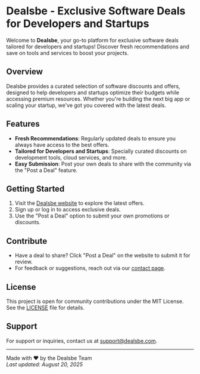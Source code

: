 # Dealsbe - Exclusive Software Deals for Developers and Startups

Welcome to **Dealsbe**, your go-to platform for exclusive software deals tailored for developers and startups! Discover fresh recommendations and save on tools and services to boost your projects.

## Overview

Dealsbe provides a curated selection of software discounts and offers, designed to help developers and startups optimize their budgets while accessing premium resources. Whether you're building the next big app or scaling your startup, we've got you covered with the latest deals.

## Features

- **Fresh Recommendations**: Regularly updated deals to ensure you always have access to the best offers.
- **Tailored for Developers and Startups**: Specially curated discounts on development tools, cloud services, and more.
- **Easy Submission**: Post your own deals to share with the community via the "Post a Deal" feature.

## Getting Started

1. Visit the [Dealsbe website](https://dealsbe.com) to explore the latest offers.
2. Sign up or log in to access exclusive deals.
3. Use the "Post a Deal" option to submit your own promotions or discounts.

## Contribute

- Have a deal to share? Click "Post a Deal" on the website to submit it for review.
- For feedback or suggestions, reach out via our [contact page](https://dealsbe.com/contact).

## License

This project is open for community contributions under the MIT License. See the [LICENSE](LICENSE) file for details.

## Support

For support or inquiries, contact us at [support@dealsbe.com](mailto:support@dealsbe.com).

---

Made with ❤️ by the Dealsbe Team  
_Last updated: August 20, 2025_
